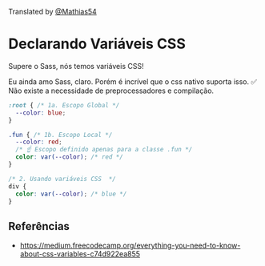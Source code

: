 Translated by [@Mathias54](https://github.com/Mathias54)

# Declarando Variáveis CSS

Supere o Sass, nós temos variáveis CSS!

Eu ainda amo Sass, claro. Porém é incrível que o css nativo suporta isso.
✅ Não existe a necessidade de preprocessadores e compilação.

```css
:root { /* 1a. Escopo Global */
  --color: blue;
}

.fun { /* 1b. Escopo Local */
  --color: red;
  /* ☝️ Escopo definido apenas para a classe .fun */
  color: var(--color); /* red */
}

/* 2. Usando variáveis CSS  */
div {
  color: var(--color); /* blue */
}
```

## Referências

- https://medium.freecodecamp.org/everything-you-need-to-know-about-css-variables-c74d922ea855
